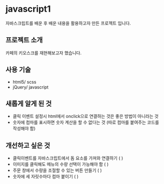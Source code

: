 # javascript1

자바스크립트를 배운 후 배운 내용을 활용하고자 만든 프로젝트 입니다.

## 프로젝트 소개
카페의 키오스크를 재현해보고자 했습니다.

## 사용 기술
- html5/ scss
- jQuery/ javascript

## 새롭게 알게 된 것
- 클릭 이벤트 설정시 html에서 onclick으로 연결하는 것은 좋은 방법이 아니라는 것
- 숫자에 컴마를 표시하면 숫자 계산을 할 수 없다는 것 (따로 컴마를 붙여주는 코드를 작성해야 함)

## 개선하고 싶은 것
- 클릭이벤트를 자바스크립트에서 돔 요소를 가져와 연결하기 ( )
- 이미지를 클릭해도 메뉴의 수량 선택이 가능해야 함 ( ) 
- 주문 창에서 수량을 조절할 수 있는 버튼 만들기 ( )
- 숫자에 세 자릿수마다 컴마 붙이기 ( )
